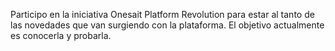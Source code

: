 Participo en la iniciativa Onesait Platform Revolution para estar al tanto de las novedades que 
van surgiendo con la plataforma. El objetivo actualmente es conocerla y probarla. 
